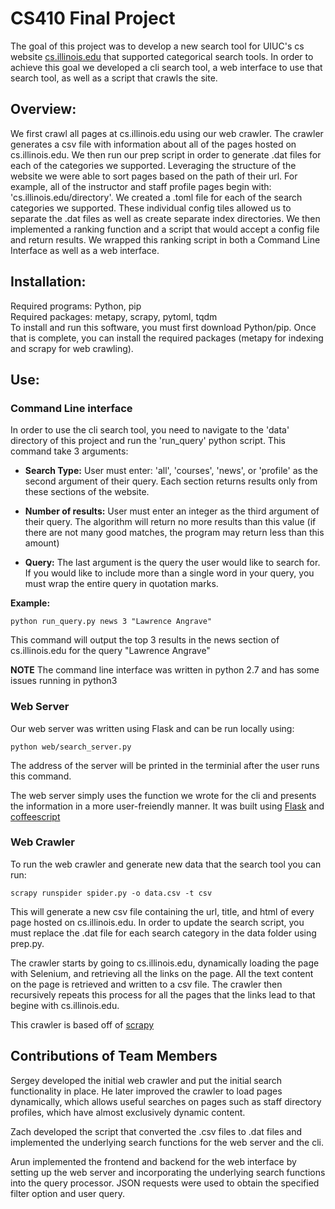 # CS410 Final Project
The goal of this project was to develop a new search tool for UIUC's cs website [cs.illinois.edu](https://cs.illinois.edu/) that supported categorical search tools. In order to achieve this goal we developed a cli search tool, a web interface to use that search tool, as well as a script that crawls the site.

## Overview:
  We first crawl all pages at cs.illinois.edu using our web crawler. The crawler generates a csv file with information about all of the pages hosted on cs.illinois.edu. We then run our prep script in order to generate .dat files for each of the categories we supported. Leveraging the structure of the website we were able to sort pages based on the path of their url. For example, all of the instructor and staff profile pages begin with: 'cs.illinois.edu/directory'. We created a .toml file for each of the search categories we supported. These individual config tiles allowed us to separate the .dat files as well as create separate index directories. We then implemented a ranking function and a script that would accept a config file and return results. We wrapped this ranking script in both a Command Line Interface as well as a web interface. 

## Installation:
  Required programs: Python, pip  
  Required packages: metapy, scrapy, pytoml, tqdm  
  To install and run this software, you must first download Python/pip. Once that is complete, you can install the required packages (metapy for indexing and scrapy for web crawling).
  
  ## Use:
  ### Command Line interface
  In order to use the cli search tool, you need to navigate to the 'data' directory of this project and run the 'run_query' python script.
  This command take 3 arguments:
  
  * **Search Type:** User must enter: 'all', 'courses', 'news', or 'profile' as the second argument of their query. Each section returns results only from these sections of the website.
    
  * **Number of results:** User must enter an integer as the third argument of their query. The algorithm will return no more results than this value (if there are not many good matches, the program may return less than this amount)
  
  * **Query:** The last argument is the query the user would like to search for. If you would like to include more than a single word in your query, you must wrap the entire query in quotation marks.
  
  **Example:**
  
  ```python run_query.py news 3 "Lawrence Angrave"```
  
  This command will output the top 3 results in the news section of cs.illinois.edu for the query "Lawrence Angrave"
  
  **NOTE**
  The command line interface was written in python 2.7 and has some issues running in python3
  
  
  ### Web Server
  
  Our web server was written using Flask and can be run locally using:
  
  ```python web/search_server.py```
  
  The address of the server will be printed in the terminial after the user runs this command.
  
  The web server simply uses the function we wrote for the cli and presents the information in a more user-freiendly manner. It was built using [Flask](http://flask.pocoo.org/) and [coffeescript](http://coffeescript.org/)
  
  ### Web Crawler

To run the web crawler and generate new data that the search tool you can run:

```scrapy runspider spider.py -o data.csv -t csv```

This will generate a new csv file containing the url, title, and html of every page hosted on cs.illinois.edu. In order to update the search script, you must replace the .dat file for each search category in the data folder using prep.py.

The crawler starts by going to cs.illinois.edu, dynamically loading the page with Selenium, and retrieving all the links on the page. All the text content on the page is retrieved and written to a csv file. The crawler then recursively repeats this process for all the pages that the links lead to that begine with cs.illinois.edu.

This crawler is based off of [scrapy](https://scrapy.org/)

## Contributions of Team Members

Sergey developed the initial web crawler and put the initial search functionality in place. He later improved the crawler to load pages dynamically, which allows useful searches on pages such as staff directory profiles, which have almost exclusively dynamic content.

Zach developed the script that converted the .csv files to .dat files and implemented the underlying search functions for the web server and the cli.

Arun implemented the frontend and backend for the web interface by setting up the web server and incorporating the underlying search functions into the query processor. JSON requests were used to obtain the specified filter option and user query.
